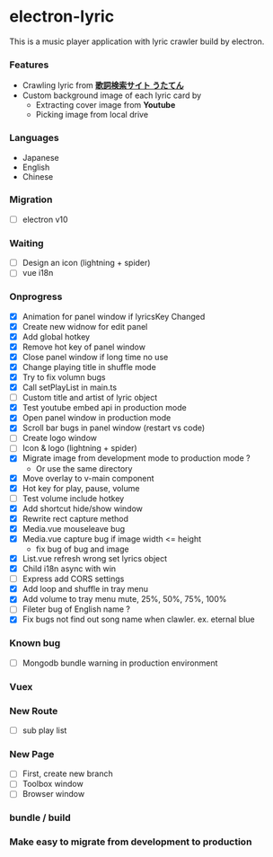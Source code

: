 # electron-lyric

This is a music player application with lyric crawler build by electron.

### Features
* Crawling lyric from **[歌詞検索サイト うたてん](https://utaten.com/)**
* Custom background image of each lyric card by
    * Extracting cover image from **Youtube**
    * Picking image from local drive 

### Languages
- Japanese
- English
- Chinese

### Migration 

* [ ] electron v10

### Waiting

* [ ] Design an icon (lightning + spider)
* [ ] vue i18n

### Onprogress

* [x] Animation for panel window if lyricsKey Changed
* [x] Create new widnow for edit panel
* [x] Add global hotkey
* [x] Remove hot key of panel window
* [x] Close panel window if long time no use
* [x] Change playing title in shuffle mode
* [x] Try to fix volumn bugs
* [x] Call setPlayList in main.ts  
* [ ] Custom title and artist of lyric object
* [x] Test youtube embed api in production mode 
* [x] Open panel window in production mode
* [x] Scroll bar bugs in panel window (restart vs code)
* [ ] Create logo window
* [ ] Icon & logo (lightning + spider) 
* [x] Migrate image from development mode to production mode ?
    * Or use the same directory
* [x] Move overlay to v-main component
* [x] Hot key for play, pause, volume
* [ ] Test volume include hotkey
* [x] Add shortcut hide/show window
* [x] Rewrite rect capture method
* [x] Media.vue mouseleave bug 
* [x] Media.vue capture bug if image width <= height
    * fix bug of bug and image
* [x] List.vue refresh wrong set lyrics object
* [x] Child i18n async with win 
* [ ] Express add CORS settings 
* [x] Add loop and shuffle in tray menu
* [x] Add volume to tray menu mute, 25%, 50%, 75%, 100%
* [ ] Fileter bug of English name ?
* [x]  Fix bugs not find out song name when clawler. ex. eternal blue

### Known bug 

* [ ] Mongodb bundle warning in production environment

### Vuex

### New Route

* [ ] sub play list

### New Page 

* [ ] First, create new branch
* [ ] Toolbox window 
* [ ] Browser window 

### bundle / build

### Make easy to migrate from development to production

